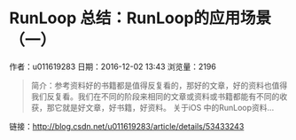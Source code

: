 # RunLoop 总结：RunLoop的应用场景（一）
作者：u011619283
日期：2016-12-02 13:43
浏览量：2196
> 简介：参考资料好的书籍都是值得反复看的，那好的文章，好的资料也值得我们反复看。我们在不同的阶段来相同的文章或资料或书籍都能有不同的收获，那它就是好文章，好书籍，好资料。 
关于iOS 中的RunLoop资料...

 链接：http://blog.csdn.net/u011619283/article/details/53433243
